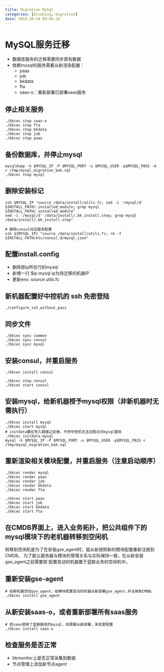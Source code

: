 ```yaml
---
title: Migration MySql
categories: [blueking, migration]
date: 2019-10-24 09:09:19
---
```

# MySQL服务迁移

- 数据库服务的迁移需要同步原有数据
- 依赖mysql的服务需要从新渲染配置：
  - paas
  - job
  - bkdata
  - fta
  - saas-o：重新部署已部署saas服务

## 停止相关服务

    ./bkcec stop saas-o
    ./bkcec stop fta
    ./bkcec stop bkdata
    ./bkcec stop job
    ./bkcec stop paas

## 备份数据库，并停止mysql

    mysqldump -h $MYSQL_IP -P $MYSQL_PORT -u $MYSQL_USER -p$MYSQL_PASS -A > /tmp/mysql_migration_bak.sql
    ./bkcec stop mysql

## 删除安装标记

    ssh $MYSQL_IP "source /data/install/utils.fc; sed -i '/mysql/d' $INSTALL_PATH/.installed_module; grep mysql $INSTALL_PATH/.installed_module"
    sed -i '/mysql/d' /data/install/.bk_install.step; grep mysql /data/install/.bk_install.step"

    # 删除consul对应服务配置
    ssh ${MYSQL_IP} "source /data/install/utils.fc; rm -f $INSTALL_PATH/etc/consul.d/mysql.json"

## 配置install.config

- 删除原ip所在行的mysql
- 新增一行 $ip mysql ip为待迁移的机器IP
- 更新env: source utils.fc

## 新机器配置好中控机的 ssh 免密登陆

    ./configure_ssh_without_pass

## 同步文件

    ./bkcec sync common
    ./bkcec sync consul
    ./bkcec sync mysql

## 安装consul，并重启服务

    ./bkcec install consul
    
    ./bkcec stop consul
    ./bkcec start consul

## 安装mysql，给新机器授予mysql权限（非新机器时无需执行）

    ./bkcec install mysql
    ./bkcec start mysql
    # initdata要在导入数据之前做，不然中控机无法远程访问mysql服务
    ./bkcec initdata mysql
    mysql -h $MYSQL_IP -P $MYSQL_PORT -u $MYSQL_USER -p$MYSQL_PASS < /tmp/mysql_migration_bak.sql

## 重新渲染相关模块配置，并重启服务（注意启动顺序）

    ./bkcec render mysql
    ./bkcec render paas
    ./bkcec render job
    ./bkcec render bkdata
    ./bkcec render fta

    ./bkcec start paas
    ./bkcec start job
    ./bkcec start bkdata
    ./bkcec start fta

## 在CMDB界面上，进入业务拓扑，把公共组件下的mysql模块下的老机器转移到空闲机

转移到空闲机是为了在安装gse_agent时，能从新按照新的模块配置重新注册到CMDB。
为了能让服务器与模块的管理关系与实际保持一致，在从新安装gse_agent之前需要把
配置变动的机器置于蓝鲸业务的空闲机中。

## 重新安装gse-agent

    # 给新机器添加gse_agent，给模块配置变动的机器从新部署gse_agent.并注册到CMDB。
    ./bkcec install gse_agent

## 从新安装saas-o，或者重新部署所有saas服务

    # 若saas使用了蓝鲸服务的mysql，则需要从新部署，来变更配置
    ./bkcec install saas-o

## 检查服务是否正常

- bkmonitor上是否正常采集到数据
- 节点管理上添加新节点agent
